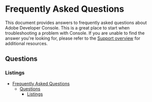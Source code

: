 # Frequently Asked Questions

This document provides answers to frequently asked questions about Adobe Developer Console. This is a great place to start when troubleshooting a problem with Console. If you are unable to find the answer you're looking for, please refer to the [Support overview](index.md) for additional resources.

## Questions

### Listings

- [Frequently Asked Questions](#frequently-asked-questions)
  - [Questions](#questions)
    - [Listings](#listings)

